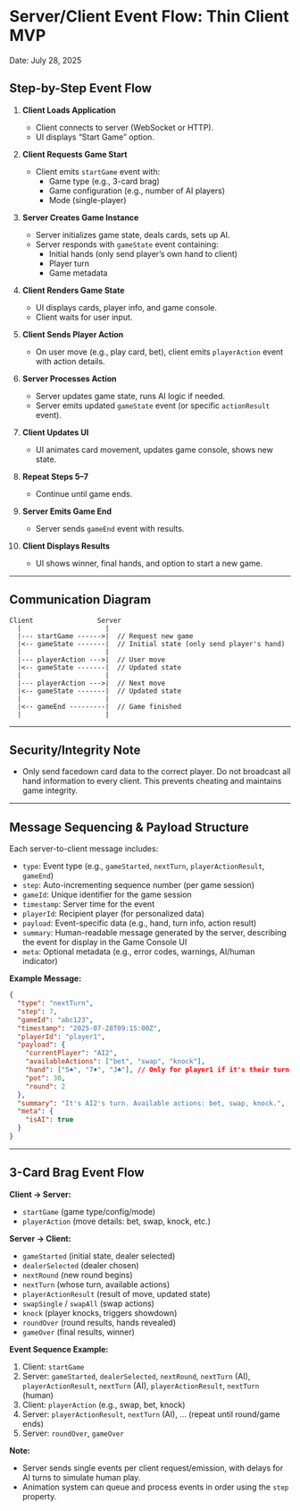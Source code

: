 # Server/Client Event Flow: Thin Client MVP

Date: July 28, 2025

## Step-by-Step Event Flow

1. **Client Loads Application**
   - Client connects to server (WebSocket or HTTP).
   - UI displays “Start Game” option.

2. **Client Requests Game Start**
   - Client emits `startGame` event with:
     - Game type (e.g., 3-card brag)
     - Game configuration (e.g., number of AI players)
     - Mode (single-player)

3. **Server Creates Game Instance**
   - Server initializes game state, deals cards, sets up AI.
   - Server responds with `gameState` event containing:
     - Initial hands (only send player’s own hand to client)
     - Player turn
     - Game metadata

4. **Client Renders Game State**
   - UI displays cards, player info, and game console.
   - Client waits for user input.

5. **Client Sends Player Action**
   - On user move (e.g., play card, bet), client emits `playerAction` event with action details.

6. **Server Processes Action**
   - Server updates game state, runs AI logic if needed.
   - Server emits updated `gameState` event (or specific `actionResult` event).

7. **Client Updates UI**
   - UI animates card movement, updates game console, shows new state.

8. **Repeat Steps 5–7**
   - Continue until game ends.

9. **Server Emits Game End**
   - Server sends `gameEnd` event with results.

10. **Client Displays Results**
    - UI shows winner, final hands, and option to start a new game.

---

## Communication Diagram

```
Client                Server
  |                     |
  |--- startGame ------>|  // Request new game
  |<-- gameState -------|  // Initial state (only send player's hand)
  |                     |
  |--- playerAction --->|  // User move
  |<-- gameState -------|  // Updated state
  |                     |
  |--- playerAction --->|  // Next move
  |<-- gameState -------|  // Updated state
  |                     |
  |<-- gameEnd ---------|  // Game finished
  |                     |
```

---

## Security/Integrity Note
- Only send facedown card data to the correct player. Do not broadcast all hand information to every client. This prevents cheating and maintains game integrity.

---


## Message Sequencing & Payload Structure


Each server-to-client message includes:
- `type`: Event type (e.g., `gameStarted`, `nextTurn`, `playerActionResult`, `gameEnd`)
- `step`: Auto-incrementing sequence number (per game session)
- `gameId`: Unique identifier for the game session
- `timestamp`: Server time for the event
- `playerId`: Recipient player (for personalized data)
- `payload`: Event-specific data (e.g., hand, turn info, action result)
- `summary`: Human-readable message generated by the server, describing the event for display in the Game Console UI
- `meta`: Optional metadata (e.g., error codes, warnings, AI/human indicator)


**Example Message:**
```json
{
  "type": "nextTurn",
  "step": 7,
  "gameId": "abc123",
  "timestamp": "2025-07-28T09:15:00Z",
  "playerId": "player1",
  "payload": {
    "currentPlayer": "AI2",
    "availableActions": ["bet", "swap", "knock"],
    "hand": ["5♠", "7♦", "J♣"], // Only for player1 if it's their turn
    "pot": 30,
    "round": 2
  },
  "summary": "It's AI2's turn. Available actions: bet, swap, knock.",
  "meta": {
    "isAI": true
  }
}
```

---

## 3-Card Brag Event Flow

**Client → Server:**
- `startGame` (game type/config/mode)
- `playerAction` (move details: bet, swap, knock, etc.)

**Server → Client:**
- `gameStarted` (initial state, dealer selected)
- `dealerSelected` (dealer chosen)
- `nextRound` (new round begins)
- `nextTurn` (whose turn, available actions)
- `playerActionResult` (result of move, updated state)
- `swapSingle` / `swapAll` (swap actions)
- `knock` (player knocks, triggers showdown)
- `roundOver` (round results, hands revealed)
- `gameOver` (final results, winner)

**Event Sequence Example:**
1. Client: `startGame`
2. Server: `gameStarted`, `dealerSelected`, `nextRound`, `nextTurn` (AI), `playerActionResult`, `nextTurn` (AI), `playerActionResult`, `nextTurn` (human)
3. Client: `playerAction` (e.g., swap, bet, knock)
4. Server: `playerActionResult`, `nextTurn` (AI), ... (repeat until round/game ends)
5. Server: `roundOver`, `gameOver`

**Note:**
- Server sends single events per client request/emission, with delays for AI turns to simulate human play.
- Animation system can queue and process events in order using the `step` property.
